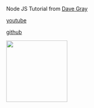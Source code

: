 Node JS Tutorial from [Dave Gray](https://glitch.com/edit/#!/import/github/gitdagray/mongo_async_crud)

[youtube](https://www.youtube.com/watch?v=f2EqECiTBL8&ab_channel=DaveGray)

[github ](https://github.com/gitdagray/node_js_resources)

[<img src="https://cdn.gomix.com/2bdfb3f8-05ef-4035-a06e-2043962a3a13%2Fremix-button.svg" width="163px" />](https://github.com/marcin505/node-full-course-for-beginners)
